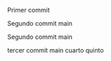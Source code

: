 Primer commit








Segundo commit main









Segundo commit main









tercer commit main
cuarto
quinto
